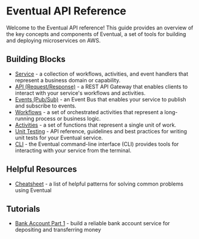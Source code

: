 # Eventual API Reference

Welcome to the Eventual API reference! This guide provides an overview of the key concepts and components of Eventual, a set of tools for building and deploying microservices on AWS.

## Building Blocks

- [Service](./0-service.md) - a collection of workflows, activities, and event handlers that represent a business domain or capability.
- [API (Request/Response)](./1-api.md) - a REST API Gateway that enables clients to interact with your service's workflows and activities.
- [Events (Pub/Sub)](./2-event.md) - an Event Bus that enables your service to publish and subscribe to events.
- [Workflows](./3-workflow.md) - a set of orchestrated activities that represent a long-running process or business logic.
- [Activities](./4-activity.md) - a set of functions that represent a single unit of work.
- [Unit Testing](./5-unit-testing.md) - API reference, guidelines and best practices for writing unit tests for your Eventual service.
- [CLI](./5-unit-testing.md) - the Eventual command-line interface (CLI) provides tools for interacting with your service from the terminal.

## Helpful Resources

- [Cheatsheet](./3.1-workflow-patterns.md) - a list of helpful patterns for solving common problems using Eventual

## Tutorials

- [Bank Account Part 1](../tutorial/1-bank-account.md) - build a reliable bank account service for depositing and transferring money
